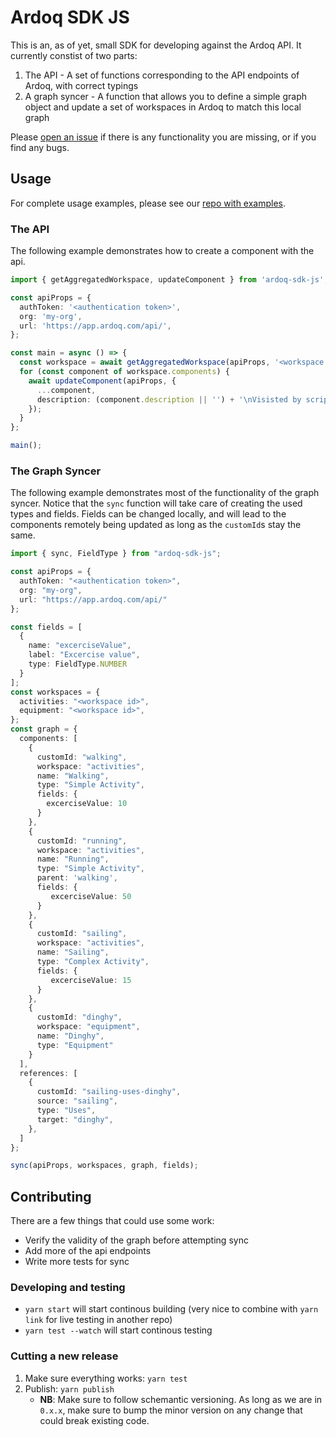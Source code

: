 # Ardoq SDK JS

This is an, as of yet, small SDK for developing against the Ardoq API.
It currently constist of two parts:

1.  The API - A set of functions corresponding to the API endpoints of Ardoq,
    with correct typings
2.  A graph syncer - A function that allows you to define a simple graph object
    and update a set of workspaces in Ardoq to match this local graph

Please [open an issue](https://github.com/ardoq/ardoq-sdk-js/issues/new) if
there is any functionality you are missing, or if you find any bugs.

## Usage

For complete usage examples, please see our [repo with examples](https://github.com/ardoq/ardoq-sync-examples).

### The API

The following example demonstrates how to create a component with the api.

```typescript
import { getAggregatedWorkspace, updateComponent } from 'ardoq-sdk-js';

const apiProps = {
  authToken: '<authentication token>',
  org: 'my-org',
  url: 'https://app.ardoq.com/api/',
};

const main = async () => {
  const workspace = await getAggregatedWorkspace(apiProps, '<workspace id>');
  for (const component of workspace.components) {
    await updateComponent(apiProps, {
      ...component,
      description: (component.description || '') + '\nVisisted by script',
    });
  }
};

main();
```

### The Graph Syncer

The following example demonstrates most of the functionality of the graph
syncer. Notice that the `sync` function will take care of creating the used
types and fields. Fields can be changed locally, and will lead to the components
remotely being updated as long as the `customId`s stay the same.

```typescript
import { sync, FieldType } from "ardoq-sdk-js";

const apiProps = {
  authToken: "<authentication token>",
  org: "my-org",
  url: "https://app.ardoq.com/api/"
};

const fields = [
  {
    name: "excerciseValue",
    label: "Excercise value",
    type: FieldType.NUMBER
  }
];
const workspaces = {
  activities: "<workspace id>",
  equipment: "<workspace id>",
};
const graph = {
  components: [
    {
      customId: "walking",
      workspace: "activities",
      name: "Walking",
      type: "Simple Activity",
      fields: {
        excerciseValue: 10
      }
    },
    {
      customId: "running",
      workspace: "activities",
      name: "Running",
      type: "Simple Activity",
      parent: 'walking',
      fields: {
         excerciseValue: 50
      }
    },
    {
      customId: "sailing",
      workspace: "activities",
      name: "Sailing",
      type: "Complex Activity",
      fields: {
         excerciseValue: 15
      }
    },
    {
      customId: "dinghy",
      workspace: "equipment",
      name: "Dinghy",
      type: "Equipment"
    }
  ],
  references: [
    {
      customId: "sailing-uses-dinghy",
      source: "sailing",
      type: "Uses",
      target: "dinghy",
    },
  ]
};

sync(apiProps, workspaces, graph, fields);
```

## Contributing

There are a few things that could use some work:

- Verify the validity of the graph before attempting sync
- Add more of the api endpoints
- Write more tests for sync

### Developing and testing

- `yarn start` will start continous building (very nice to combine with
  `yarn link` for live testing in another repo)
- `yarn test --watch` will start continous testing

### Cutting a new release

1.  Make sure everything works: `yarn test`
2.  Publish: `yarn publish`
    - **NB**: Make sure to follow schemantic versioning. As long as we are in
      `0.x.x`, make sure to bump the minor version on any change that could break
      existing code.

